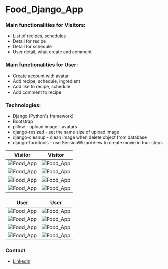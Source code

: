 # Food_Django_App

### Main functionalities for Visitors:
- List of recipes, schedules
- Detail for recipe
- Detail for schedule
- User detail, what create and comment

### Main functionalities for User:
- Create account with avatar
- Add recipe, schedule, ingredient
- Add like to recipe, schedule
- Add comment to recipe

### Technologies:
* Django (Python's framework)
* Bootstrap
* pillow - upload image - avatars
* django-resized - set the same size of upload image
* django-cleanup - clean image when delete object from database
* django-formtools - use SessionWizardView to create movie in four steps



Visitor                                                 |Visitor                                             
:------------------------------------------------------:|:------------------------------------------------------:
![Food_App](../main/screenshot/visitor_1.png)           |![Food_App](../main/screenshot/visitor_2.png)
![Food_App](../main/screenshot/visitor_3.png)           |![Food_App](../main/screenshot/visitor_4.png)
![Food_App](../main/screenshot/visitor_5.png)           |![Food_App](../main/screenshot/visitor_6.png)
![Food_App](../main/screenshot/visitor_7.png)           |![Food_App](../main/screenshot/visitor_8.png)



User                                                    |User                                             
:------------------------------------------------------:|:------------------------------------------------------:
![Food_App](../main/screenshot/user_1.png)              |![Food_App](../main/screenshot/user_2.png)
![Food_App](../main/screenshot/user_3.png)              |![Food_App](../main/screenshot/user_4.png)
![Food_App](../main/screenshot/user_5.png)              |![Food_App](../main/screenshot/user_6.png)
![Food_App](../main/screenshot/user_7.png)              |![Food_App](../main/screenshot/user_8.png)


### Contact
* [LinkedIn](https://www.linkedin.com/in/mariusz-kuleta/)